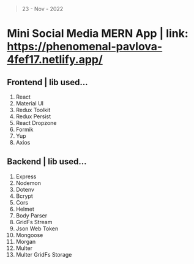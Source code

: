 > 23 - Nov - 2022

# Mini Social Media MERN App | link: https://phenomenal-pavlova-4fef17.netlify.app/

## Frontend | lib used...
1. React
2. Material UI
3. Redux Toolkit
4. Redux Persist
5. React Dropzone
6. Formik
7. Yup
8. Axios

## Backend | lib used...
01. Express
02. Nodemon
03. Dotenv
04. Bcrypt
05. Cors
06. Helmet
07. Body Parser
08. GridFs Stream
09. Json Web Token
10. Mongoose
11. Morgan
12. Multer
13. Multer GridFs Storage



